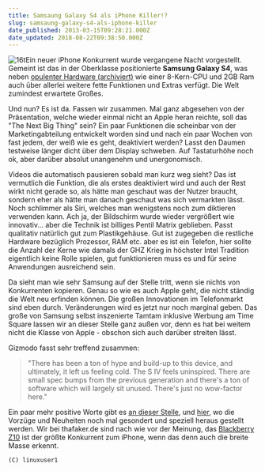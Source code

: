 ```yaml
---
title: Samsaung Galaxy S4 als iPhone Killer!?
slug: samsaung-galaxy-s4-als-iphone-killer
date_published: 2013-03-15T09:28:21.000Z
date_updated: 2018-08-22T09:38:50.000Z
---
```


![16t](//picdump.thafaker.de/2013/03/16t-100x100.jpg)Ein neuer iPhone Konkurrent wurde vergangene Nacht vorgestellt. Gemeint ist das in der Oberklasse positionierte **Samsung Galaxy S4**, was neben [opulenter Hardware (archiviert)](http://web.archive.org/web/20230331025408/http://apfelhammer.de/articles/78/samsung-galaxy-s4-specs-und-bilder) wie einer 8-Kern-CPU und 2GB Ram auch über allerlei weitere fette Funktionen und Extras verfügt. Die Welt zumindest erwartete Großes. 

Und nun? Es ist da. Fassen wir zusammen. Mal ganz abgesehen von der Präsentation, welche wieder einmal nicht an Apple heran reichte, soll das "The Next Big Thing" sein? Ein paar Funktionen die scheinbar von der Marketingabteilung entwickelt worden sind und nach ein paar Wochen von fast jedem, der weiß wie es geht, deaktiviert werden? Lasst den Daumen testweise länger dicht über dem Display schweben. Auf Tastaturhöhe noch ok, aber darüber absolut unangenehm und unergonomisch.

Videos die automatisch pausieren sobald man kurz weg sieht? Das ist vermutlich die Funktion, die als erstes deaktiviert wird und auch der Rest wirkt nicht gerade so, als hätte man geschaut was der Nutzer braucht, sondern eher als hätte man danach geschaut was sich vermarkten lässt. Noch schlimmer als Siri, welches man wenigstens noch zum diktieren verwenden kann. Ach ja, der Bildschirm wurde wieder vergrößert wie innovativ... aber die Technik ist billiges Pentil Matrix geblieben. Passt qualitativ natürlich gut zum Plastikgehäuse. Gut ist zugegeben die restliche Hardware bezüglich Prozessor, RAM etc. aber es ist ein Telefon, hier sollte die Anzahl der Kerne wie damals der GHZ Krieg in höchster Intel Tradition eigentlich keine Rolle spielen, gut funktionieren muss es und für seine Anwendungen ausreichend sein.

Da sieht man wie sehr Samsung auf der Stelle tritt, wenn sie nichts von Konkurrenten kopieren. Genau so wie es auch Apple geht, die nicht ständig die Welt neu erfinden können. Die großen Innovationen im Telefonmarkt sind eben durch. Veränderungen wird es jetzt nur noch marginal geben. Das große von Samsung selbst inszenierte Tamtam inklusive Werbung am Time Square lassen wir an dieser Stelle ganz außen vor, denn es hat bei weitem nicht die Klasse von Apple - obschon sich auch darüber streiten lässt.

Gizmodo fasst sehr treffend zusammen:

> "There has been a ton of hype and build-up to this device, and ultimately, it left us feeling cold. The S IV feels uninspired. There are small spec bumps from the previous generation and there's a ton of software which will largely sit unused. There's just no wow-factor here."

Ein paar mehr positive Worte gibt es [an dieser Stelle](http://www.heise.de/newsticker/meldung/Samsung-Galaxy-S4-Phablets-fuer-die-Massen-1822326.html), und [hier](http://www.heise.de/mac-and-i/meldung/Was-das-Samsung-Galaxy-S4-dem-iPhone-5-voraus-hat-1823461.html), wo die Vorzüge und Neuheiten noch mal gesondert und speziell heraus gestellt werden. Wir bei thafaker.de sind nach wie vor der Meinung, das [Blackberry Z10](__GHOST_URL__/blackberry-z10/) ist der größte Konkurrent zum iPhone, wenn das denn auch die breite Masse erkennt.

`(C) linuxuser1`

